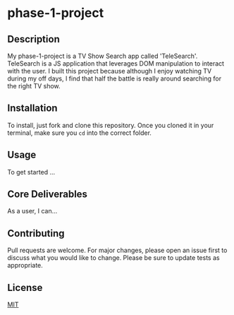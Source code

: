 # phase-1-project

## Description
My phase-1-project is a TV Show Search app called 'TeleSearch'. TeleSearch is a JS application that leverages DOM manipulation to interact with the user. I built this project because although I enjoy watching TV during my off days, I find that half the battle is really around searching for the right TV show.

## Installation
To install, just fork and clone this repository. Once you cloned it in your terminal, make sure you `cd` into the correct folder.

## Usage
To get started ...

## Core Deliverables 
As a user, I can...


## Contributing
Pull requests are welcome. For major changes, please open an issue first to discuss what you would like to change.
Please be sure to update tests as appropriate.

## License
[MIT](https://choosealicense.com/licenses/mit/)
